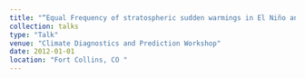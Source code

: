 ```yaml
---
title: "“Equal Frequency of stratospheric sudden warmings in El Niño and La Niña” "
collection: talks
type: "Talk"
venue: "Climate Diagnostics and Prediction Workshop"
date: 2012-01-01
location: "Fort Collins, CO "
---
```

